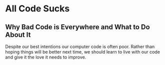 # All Code Sucks

## Why Bad Code is Everywhere and What to Do About It

Despite our best intentions our computer code is often poor. 
Rather than hoping things will be better next time, 
we should learn to live with our code and give it the love it needs to improve.
